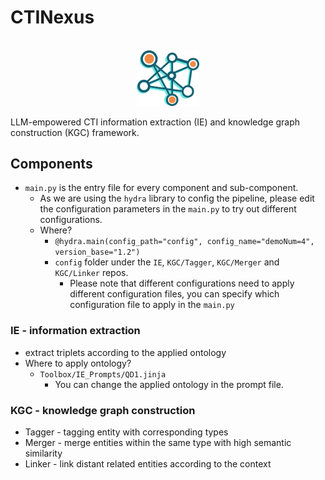 # CTINexus
<p align="center">
    <br>
    <img src="Knowledge-Graph.webp" width="100"/>
    <br>
</p>
LLM-empowered CTI information extraction (IE) and knowledge graph construction (KGC) framework.

## Components
* `main.py` is the entry file for every component and sub-component.
  - As we are using the `hydra` library to config the pipeline, please edit the configuration parameters in the `main.py` to try out different configurations.
  - Where?
    - `@hydra.main(config_path="config", config_name="demoNum=4", version_base="1.2")`
    - `config` folder under the `IE`, `KGC/Tagger`, `KGC/Merger` and `KGC/Linker` repos.
      - Please note that different configurations need to apply different configuration files, you can specify which configuration file to apply in the `main.py`
### IE - information extraction
 * extract triplets according to the applied ontology
 *  Where to apply ontology?
     * `Toolbox/IE_Prompts/QD1.jinja`
       * You can change the applied ontology in the prompt file.
### KGC - knowledge graph construction
 * Tagger - tagging entity with corresponding types
 * Merger - merge entities within the same type with high semantic similarity
 * Linker - link distant related entities according to the context


